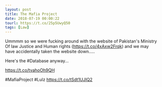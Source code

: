 ```yaml
---
layout: post
title: The Mafia Project
date: 2018-07-19 00:00:22
tourl: https://t.co/25p5UwyQ50
tags: [Law]
---
```

Ummmm so we were fucking around with the website of Pakistan's Ministry Of law Justice and Human rights (https://t.co/4xAxw2Frqk) and we may have accidentally taken the website down.....

Here's the #Database anyway...

https://t.co/tvahoOh9QH

#MafiaProject #Lulz https://t.co/tSdt1UJIQ2